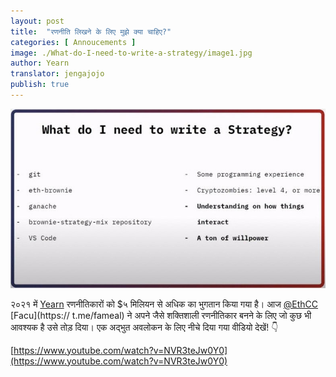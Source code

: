 ```yaml
---
layout: post
title:  "रणनीति लिखने के लिए मुझे क्या चाहिए?"
categories: [ Annoucements ]
image: ./What-do-I-need-to-write-a-strategy/image1.jpg
author: Yearn
translator: jengajojo
publish: true
---
```


![](image1.jpg) <br>

२०२१ में [Yearn](https://t.me/yearnupdates) रणनीतिकारों को $५ मिलियन से अधिक का भुगतान किया गया है। आज [@EthCC](https://twitter.com/EthCC/) [Facu](https:// t.me/fameal) ने अपने जैसे शक्तिशाली रणनीतिकार बनने के लिए जो कुछ भी आवश्यक है उसे तोड़ दिया। एक अद्भुत अवलोकन के लिए नीचे दिया गया वीडियो देखें! 👇

[https://www.youtube.com/watch?v=NVR3teJw0Y0](https://www.youtube.com/watch?v=NVR3teJw0Y0)
